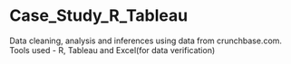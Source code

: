 # Case_Study_R_Tableau
Data cleaning, analysis and inferences using data from crunchbase.com. Tools used - R, Tableau and Excel(for data verification)
